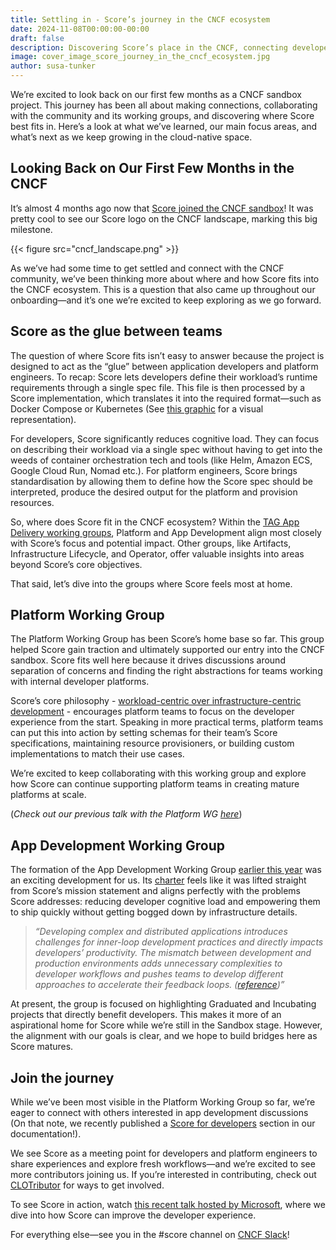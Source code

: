 ```yaml
---
title: Settling in - Score’s journey in the CNCF ecosystem
date: 2024-11-08T00:00:00-00:00
draft: false
description: Discovering Score’s place in the CNCF, connecting developers and platform teams.
image: cover_image_score_journey_in_the_cncf_ecosystem.jpg
author: susa-tunker
---
```


We’re excited to look back on our first few months as a CNCF sandbox project. This journey has been all about making connections, collaborating with the community and its working groups, and discovering where Score best fits in. Here’s a look at what we’ve learned, our main focus areas, and what’s next as we keep growing in the cloud-native space.

## Looking Back on Our First Few Months in the CNCF

It’s almost 4 months ago now that [Score joined the CNCF sandbox](https://score.dev/blog/score-joins-the-cncf-as-a-sandbox-project)! It was pretty cool to see our Score logo on the CNCF landscape, marking this big milestone. 

{{< figure src="cncf_landscape.png" >}}

As we’ve had some time to get settled and connect with the CNCF community, we’ve been thinking more about where and how Score fits into the CNCF ecosystem. This is a question that also came up throughout our onboarding—and it’s one we’re excited to keep exploring as we go forward.

## Score as the glue between teams

The question of where Score fits isn’t easy to answer because the project is designed to act as the “glue” between application developers and platform engineers. To recap: Score lets developers define their workload’s runtime requirements through a single spec file. This file is then processed by a Score implementation, which translates it into the required format—such as Docker Compose or Kubernetes (See [this graphic](https://github.com/score-spec/spec?tab=readme-ov-file#-implementation-of-the-score-specification) for a visual representation).

For developers, Score significantly reduces cognitive load. They can focus on describing their workload via a single spec without having to get into the weeds of container orchestration tech and tools (like Helm, Amazon ECS, Google Cloud Run, Nomad etc.). For platform engineers, Score brings standardisation by allowing them to define how the Score spec should be interpreted, produce the desired output for the platform and provision resources.

So, where does Score fit in the CNCF ecosystem? Within the [TAG App Delivery working groups](https://tag-app-delivery.cncf.io/wgs/), Platform and App Development align most closely with Score’s focus and potential impact. Other groups, like Artifacts, Infrastructure Lifecycle, and Operator, offer valuable insights into areas beyond Score’s core objectives. 

That said, let’s dive into the groups where Score feels most at home.

## Platform Working Group

The Platform Working Group has been Score’s home base so far. This group helped Score gain traction and ultimately supported our entry into the CNCF sandbox. Score fits well here because it drives discussions around separation of concerns and finding the right abstractions for teams working with internal developer platforms.

Score’s core philosophy - [workload-centric over infrastructure-centric development](https://score.dev/blog/workload-centric-over-infrastructure-centric-development) - encourages platform teams to focus on the developer experience from the start. Speaking in more practical terms, platform teams can put this into action by setting schemas for their team’s Score specifications, maintaining resource provisioners, or building custom implementations to match their use cases.

We’re excited to keep collaborating with this working group and explore how Score can continue supporting platform teams in creating mature platforms at scale.

(*Check out our previous talk with the Platform WG [here](https://www.youtube.com/watch?v=P6otOxdOKDk&t=1260s)*)

## App Development Working Group

The formation of the App Development Working Group [earlier this year](https://www.cncf.io/blog/2024/07/05/a-new-app-development-wg-has-now-been-launched) was an exciting development for us. Its [charter](https://tag-app-delivery.cncf.io/wgs/app-development/charter/charter.md) feels like it was lifted straight from Score’s mission statement and aligns perfectly with the problems Score addresses: reducing developer cognitive load and empowering them to ship quickly without getting bogged down by infrastructure details.

> *“Developing complex and distributed applications introduces challenges for inner-loop development practices and directly impacts developers’ productivity. The mismatch between development and production environments adds unnecessary complexities to developer workflows and pushes teams to develop different approaches to accelerate their feedback loops. ([reference](https://tag-app-delivery.cncf.io/wgs/app-development/charter/charter.md))”*

At present, the group is focused on highlighting Graduated and Incubating projects that directly benefit developers. This makes it more of an aspirational home for Score while we’re still in the Sandbox stage. However, the alignment with our goals is clear, and we hope to build bridges here as Score matures.

## Join the journey

While we’ve been most visible in the Platform Working Group so far, we’re eager to connect with others interested in app development discussions (On that note, we recently published a [Score for developers](https://docs.score.dev/docs/overview/score-for-devs) section in our documentation!). 

We see Score as a meeting point for developers and platform engineers to share experiences and explore fresh workflows—and we’re excited to see more contributors joining us. If you’re interested in contributing, check out [CLOTributor](https://clotributor.dev/search?foundation=cncf&project=score) for ways to get involved.

To see Score in action, watch [this recent talk hosted by Microsoft](https://learn.microsoft.com/en-us/shows/open-at-microsoft/improve-the-developers-experience-from-your-platform-with-score), where we dive into how Score can improve the developer experience.

For everything else—see you in the #score channel on [CNCF Slack](https://communityinviter.com/apps/cloud-native/cncf)!

